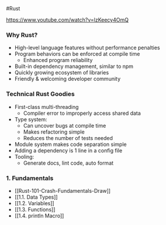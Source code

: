 #Rust

https://www.youtube.com/watch?v=lzKeecy4OmQ
### Why Rust?
- High-level language features without performance penalties
- Program behaviors can be enforced at compile time
	- Enhanced program reliability
- Built-in dependency management, similar to npm
- Quickly growing ecosystem of libraries
- Friendly & welcoming developer community

### Technical Rust Goodies
- First-class multi-threading
	- Compiler error to improperly access shared data
- Type system:
	- Can uncover bugs at compile time
	- Makes refactoring simple
	- Reduces the number of tests needed
- Module system makes code separation simple
- Adding a dependency is 1 line in a config file
- Tooling:
	- Generate docs, lint code, auto format

### 1. Fundamentals
- [[Rust-101-Crash-Fundamentals-Draw]]
- [[1.1. Data Types]]
- [[1.2. Variables]]
- [[1.3. Functions]]
- [[1.4. println Macro]]



